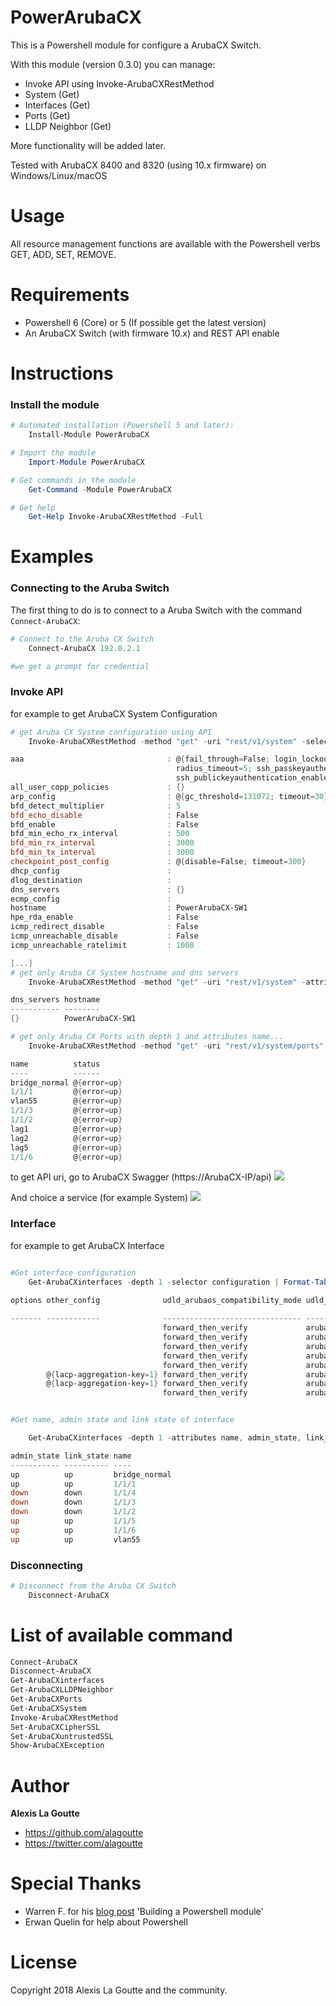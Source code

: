 # PowerArubaCX

This is a Powershell module for configure a ArubaCX Switch.

With this module (version 0.3.0) you can manage:

- Invoke API using Invoke-ArubaCXRestMethod
- System (Get)
- Interfaces (Get)
- Ports (Get)
- LLDP Neighbor (Get)

More functionality will be added later.

Tested with ArubaCX 8400 and 8320 (using 10.x firmware) on Windows/Linux/macOS

# Usage

All resource management functions are available with the Powershell verbs GET, ADD, SET, REMOVE.
<!--
For example, you can manage Vlans with the following commands:
- `Get-ArubaCXVlans`
- `Add-ArubaCXVlans`
- `Set-ArubaCXVlans`
- `Remove-ArubaCXVlans`
-->

# Requirements

- Powershell 6 (Core) or 5 (If possible get the latest version)
- An ArubaCX Switch (with firmware 10.x) and REST API enable

# Instructions
### Install the module
```powershell
# Automated installation (Powershell 5 and later):
    Install-Module PowerArubaCX

# Import the module
    Import-Module PowerArubaCX

# Get commands in the module
    Get-Command -Module PowerArubaCX

# Get help
    Get-Help Invoke-ArubaCXRestMethod -Full
```

# Examples
### Connecting to the Aruba Switch

The first thing to do is to connect to a Aruba Switch with the command `Connect-ArubaCX`:

```powershell
# Connect to the Aruba CX Switch
    Connect-ArubaCX 192.0.2.1

#we get a prompt for credential
```

<!--
### Vlans Management

You can create a new Vlan `Add-ArubaSWVlans`, retrieve its information `Get-ArubaSWVlans`, modify its properties `Set-ArubaSWVLans`, or delete it `Remove-ArubaSWVlans`.

```powershell
# Create a vlan
    Add-ArubaSWVlans -id 85 -Name 'PowerArubaSW' -is_voice_enabled

    uri               : /vlans/85
    vlan_id           : 85
    name              : PowerArubaSW
    status            : VS_PORT_BASED
    type              : VT_STATIC
    is_voice_enabled  : False
    is_jumbo_enabled  : True
    is_dsnoop_enabled : False


# Get information about vlan
    Get-ArubaSWVlans -name PowerArubaSW | ft

    uri       vlan_id name         status        type      is_voice_enabled is_jumbo_enabled is_dsnoop_enabled is_management_vlan
    ---       ------- ----         ------        ----      ---------------- ---------------- ----------------- ------------------
    /vlans/85      85 PowerArubaSW VS_PORT_BASED VT_STATIC            False             True             False              False


# Remove a vlan
    Remove-ArubaSWVlans -id 85
```
-->
### Invoke API
for example to get ArubaCX System Configuration

```powershell
# get Aruba CX System configuration using API
    Invoke-ArubaCXRestMethod -method "get" -uri "rest/v1/system" -selector configuration

aaa                                : @{fail_through=False; login_lockout_time=300; radius_auth=pap; radius_retries=1;
                                     radius_timeout=5; ssh_passkeyauthentication_enable=True;
                                     ssh_publickeyauthentication_enable=True; tacacs_auth=pap; tacacs_timeout=5}
all_user_copp_policies             : {}
arp_config                         : @{gc_threshold=131072; timeout=30}
bfd_detect_multiplier              : 5
bfd_echo_disable                   : False
bfd_enable                         : False
bfd_min_echo_rx_interval           : 500
bfd_min_rx_interval                : 3000
bfd_min_tx_interval                : 3000
checkpoint_post_config             : @{disable=False; timeout=300}
dhcp_config                        :
dlog_destination                   :
dns_servers                        : {}
ecmp_config                        :
hostname                           : PowerArubaCX-SW1
hpe_rda_enable                     : False
icmp_redirect_disable              : False
icmp_unreachable_disable           : False
icmp_unreachable_ratelimit         : 1000

[...]
# get only Aruba CX System hostname and dns servers
    Invoke-ArubaCXRestMethod -method "get" -uri "rest/v1/system" -attributes hostname, dns_servers

dns_servers hostname
----------- --------
{}          PowerArubaCX-SW1

# get only Aruba CX Ports with depth 1 and attributes name...
    Invoke-ArubaCXRestMethod -method "get" -uri "rest/v1/system/ports" -depth 1 -attributes name, status

name          status
----          ------
bridge_normal @{error=up}
1/1/1         @{error=up}
vlan55        @{error=up}
1/1/3         @{error=up}
1/1/2         @{error=up}
lag1          @{error=up}
lag2          @{error=up}
lag5          @{error=up}
1/1/6         @{error=up}

```
to get API uri, go to ArubaCX Swagger (https://ArubaCX-IP/api)
![](./Medias/ArubaCX_API.png)

And choice a service (for example System)
![](./Medias/ArubaCX_API_system.png)

### Interface
for example to get ArubaCX Interface

```powershell

#Get interface configuration
    Get-ArubaCXinterfaces -depth 1 -selector configuration | Format-Table

options other_config              udld_arubaos_compatibility_mode udld_compatibility udld_enable udld_interval udld_retries udld_rfc5171_compat
                                                                                                                            ibility_mode
------- ------------              ------------------------------- ------------------ ----------- ------------- ------------ -------------------
                                  forward_then_verify             aruba_os                 False          7000            4 normal
                                  forward_then_verify             aruba_os                 False          7000            4 normal
                                  forward_then_verify             aruba_os                 False          7000            4 normal
                                  forward_then_verify             aruba_os                 False          7000            4 normal
                                  forward_then_verify             aruba_os                 False          7000            4 normal
        @{lacp-aggregation-key=1} forward_then_verify             aruba_os                 False          7000            4 normal
        @{lacp-aggregation-key=1} forward_then_verify             aruba_os                 False          7000            4 normal
                                  forward_then_verify             aruba_os                 False          7000            4 normal


#Get name, admin state and link state of interface

    Get-ArubaCXinterfaces -depth 1 -attributes name, admin_state, link_state

admin_state link_state name
----------- ---------- ----
up          up         bridge_normal
up          up         1/1/1
down        down       1/1/4
down        down       1/1/3
down        down       1/1/2
up          up         1/1/5
up          up         1/1/6
up          up         vlan55
```

### Disconnecting

```powershell
# Disconnect from the Aruba CX Switch
    Disconnect-ArubaCX
```

# List of available command
```powershell
Connect-ArubaCX
Disconnect-ArubaCX
Get-ArubaCXinterfaces
Get-ArubaCXLLDPNeighbor
Get-ArubaCXPorts
Get-ArubaCXSystem
Invoke-ArubaCXRestMethod
Set-ArubaCXCipherSSL
Set-ArubaCXuntrustedSSL
Show-ArubaCXException
```

# Author

**Alexis La Goutte**
- <https://github.com/alagoutte>
- <https://twitter.com/alagoutte>

# Special Thanks

- Warren F. for his [blog post](http://ramblingcookiemonster.github.io/Building-A-PowerShell-Module/) 'Building a Powershell module'
- Erwan Quelin for help about Powershell

# License

Copyright 2018 Alexis La Goutte and the community.
